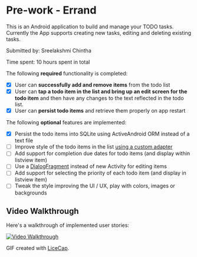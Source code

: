 # Pre-work - Errand

This is an Android application to build and manage your TODO tasks. Currently the App supports creating new tasks, editing and deleting existing tasks.

Submitted by: Sreelakshmi Chintha

Time spent: 10 hours spent in total

The following **required** functionality is completed:

* [x] User can **successfully add and remove items** from the todo list
* [x] User can **tap a todo item in the list and bring up an edit screen for the todo item** and then have any changes to the text reflected in the todo list.
* [x] User can **persist todo items** and retrieve them properly on app restart

The following **optional** features are implemented:

* [x] Persist the todo items into SQLite using ActiveAndroid ORM instead of a text file
* [ ] Improve style of the todo items in the list [using a custom adapter](http://guides.codepath.com/android/Using-an-ArrayAdapter-with-ListView)
* [ ] Add support for completion due dates for todo items (and display within listview item)
* [ ] Use a [DialogFragment](http://guides.codepath.com/android/Using-DialogFragment) instead of new Activity for editing items
* [ ] Add support for selecting the priority of each todo item (and display in listview item)
* [ ] Tweak the style improving the UI / UX, play with colors, images or backgrounds

## Video Walkthrough 

Here's a walkthrough of implemented user stories:

<a href="http://imgur.com/QHWIlrZ"><img src="http://i.imgur.com/QHWIlrZ"  title='Video Walkthrough' /></a>

GIF created with [LiceCap](http://www.cockos.com/licecap/).

